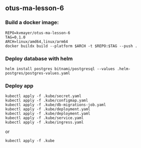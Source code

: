 otus-ma-lesson-6
---

### Build a docker image:

```shell
REPO=kvmayer/otus-ma-lesson-6
TAG=0.1.0
ARCH=linux/amd64,linux/arm64
docker buildx build --platform $ARCH -t $REPO:$TAG --push .
```

### Deploy database with helm

```shell
helm install postgres bitnami/postgresql --values .helm-postgres/postgres-values.yaml
```

### Deploy app
```shell
kubectl apply -f .kube/secret.yaml
kubectl apply -f .kube/configmap.yaml
kubectl apply -f .kube/db-migrations-job.yaml
kubectl apply -f .kube/deployment.yaml
kubectl apply -f .kube/deployment.yaml
kubectl apply -f .kube/service.yaml
kubectl apply -f .kube/ingress.yaml
```
or
```shell
kubectl apply -f .kube
```
